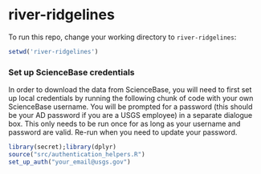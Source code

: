 # river-ridgelines

To run this repo, change your working directory to `river-ridgelines`:
```r
setwd('river-ridgelines')
```

### Set up ScienceBase credentials 

In order to download the data from ScienceBase, you will need to first set up local credentials by running the following chunk of code with your own ScienceBase username. You will be prompted for a password (this should be your AD password if you are a USGS employee) in a separate dialogue box. This only needs to be run once for as long as your username and password are valid. Re-run when you need to update your password.

```r
library(secret);library(dplyr)
source("src/authentication_helpers.R")
set_up_auth("your_email@usgs.gov")
```

